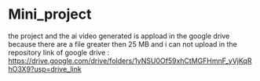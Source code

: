 # Mini_project
the project and the ai video generated is appload in the google drive because there are a file greater then 25 MB and i can not upload in the repository 
link of google drive :
https://drive.google.com/drive/folders/1yNSU0Of59xhCtMGFHmnF_yVjKqRhO3X9?usp=drive_link
